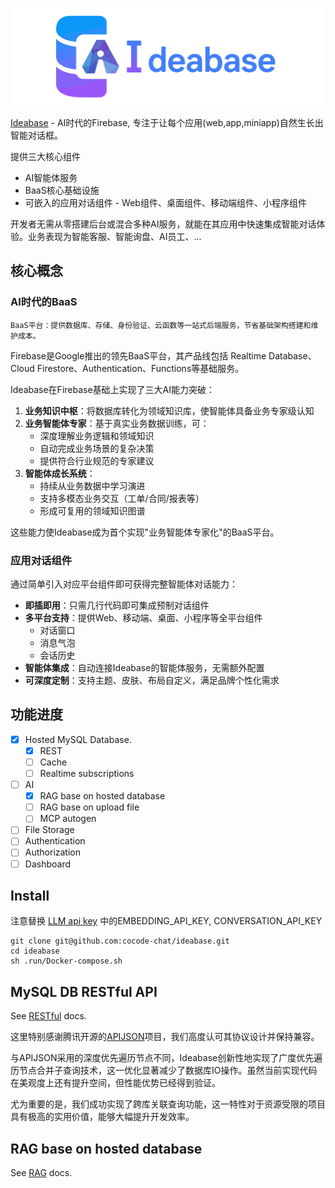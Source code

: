 ![Ideabase](.doc/logo.jpg)

[Ideabase](https://github.com/cocode-chat/ideabase) - AI时代的Firebase, 专注于让每个应用(web,app,miniapp)自然生长出智能对话框。

提供三大核心组件
- AI智能体服务
- BaaS核心基础设施
- 可嵌入的应用对话组件 - Web组件、桌面组件、移动端组件、小程序组件

开发者无需从零搭建后台或混合多种AI服务，就能在其应用中快速集成智能对话体验。业务表现为智能客服、智能询盘、AI员工、...

## 核心概念
### AI时代的BaaS
    BaaS平台：提供数据库、存储、身份验证、云函数等一站式后端服务，节省基础架构搭建和维护成本。
Firebase是Google推出的领先BaaS平台，其产品线包括 Realtime Database、Cloud Firestore、Authentication、Functions等基础服务。

Ideabase在Firebase基础上实现了三大AI能力突破：
1. **业务知识中枢**：将数据库转化为领域知识库，使智能体具备业务专家级认知
2. **业务智能体专家**：基于真实业务数据训练，可：
   - 深度理解业务逻辑和领域知识
   - 自动完成业务场景的复杂决策
   - 提供符合行业规范的专家建议
3. **智能体成长系统**：
   - 持续从业务数据中学习演进
   - 支持多模态业务交互（工单/合同/报表等）
   - 形成可复用的领域知识图谱

这些能力使Ideabase成为首个实现"业务智能体专家化"的BaaS平台。

### 应用对话组件
通过简单引入对应平台组件即可获得完整智能体对话能力：
- **即插即用**：只需几行代码即可集成预制对话组件
- **多平台支持**：提供Web、移动端、桌面、小程序等全平台组件
  - 对话窗口
  - 消息气泡
  - 会话历史
- **智能体集成**：自动连接Ideabase的智能体服务，无需额外配置
- **可深度定制**：支持主题、皮肤、布局自定义，满足品牌个性化需求

## 功能进度
- [x] Hosted MySQL Database.
  - [x] REST
  - [ ] Cache
  - [ ] Realtime subscriptions
- [ ] AI
  - [x] RAG base on hosted database
  - [ ] RAG base on upload file
  - [ ] MCP autogen
- [ ] File Storage
- [ ] Authentication
- [ ] Authorization
- [ ] Dashboard

## Install
注意替换 [LLM api key](.run/Docker-run-env.properties) 中的EMBEDDING_API_KEY, CONVERSATION_API_KEY
```shell
git clone git@github.com:cocode-chat/ideabase.git
cd ideabase
sh .run/Docker-compose.sh
```

## MySQL DB RESTful API 
See [RESTful](.doc/README-restful.md) docs.

这里特别感谢腾讯开源的[APIJSON](http://apijson.cn/)项目，我们高度认可其协议设计并保持兼容。

与APIJSON采用的深度优先遍历节点不同，Ideabase创新性地实现了广度优先遍历节点合并子查询技术，这一优化显著减少了数据库IO操作。虽然当前实现代码在美观度上还有提升空间，但性能优势已经得到验证。

尤为重要的是，我们成功实现了跨库关联查询功能，这一特性对于资源受限的项目具有极高的实用价值，能够大幅提升开发效率。

## RAG base on hosted database
See [RAG](.doc/README-rag.md) docs.